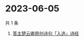 # 2023-06-05

共 1 条

<!-- BEGIN ZHIHUSEARCH -->
<!-- 最后更新时间 Mon Jun 05 2023 07:08:26 GMT+0800 (China Standard Time) -->
1. [答主楚云卿原创诗句「入选」诗经](https://www.zhihu.com/search?q=答主楚云卿原创诗句「入选」诗经)
<!-- END ZHIHUSEARCH -->
